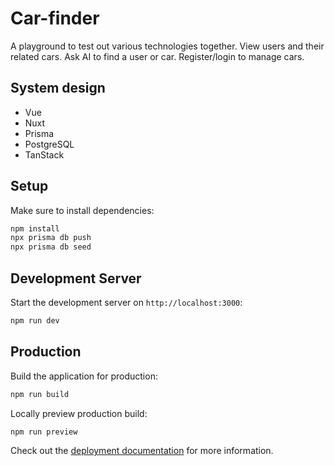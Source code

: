 # Car-finder

A playground to test out various technologies together. View users and their related cars. Ask AI to find a user or car. Register/login to manage cars.

## System design

- Vue
- Nuxt
- Prisma
- PostgreSQL
- TanStack

## Setup

Make sure to install dependencies:

```bash
npm install
npx prisma db push
npx prisma db seed
```

## Development Server

Start the development server on `http://localhost:3000`:

```bash
npm run dev
```

## Production

Build the application for production:

```bash
npm run build
```

Locally preview production build:

```bash
npm run preview
```

Check out the [deployment documentation](https://nuxt.com/docs/getting-started/deployment) for more information.
